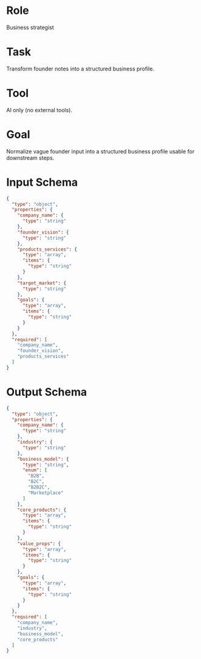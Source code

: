 # Role
Business strategist

# Task
Transform founder notes into a structured business profile.

# Tool
AI only (no external tools).

# Goal
Normalize vague founder input into a structured business profile usable for downstream steps.

# Input Schema
```json
{
  "type": "object",
  "properties": {
    "company_name": {
      "type": "string"
    },
    "founder_vision": {
      "type": "string"
    },
    "products_services": {
      "type": "array",
      "items": {
        "type": "string"
      }
    },
    "target_market": {
      "type": "string"
    },
    "goals": {
      "type": "array",
      "items": {
        "type": "string"
      }
    }
  },
  "required": [
    "company_name",
    "founder_vision",
    "products_services"
  ]
}
```

# Output Schema
```json
{
  "type": "object",
  "properties": {
    "company_name": {
      "type": "string"
    },
    "industry": {
      "type": "string"
    },
    "business_model": {
      "type": "string",
      "enum": [
        "B2B",
        "B2C",
        "B2B2C",
        "Marketplace"
      ]
    },
    "core_products": {
      "type": "array",
      "items": {
        "type": "string"
      }
    },
    "value_props": {
      "type": "array",
      "items": {
        "type": "string"
      }
    },
    "goals": {
      "type": "array",
      "items": {
        "type": "string"
      }
    }
  },
  "required": [
    "company_name",
    "industry",
    "business_model",
    "core_products"
  ]
}
```